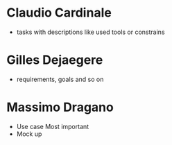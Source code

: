 # Claudio Cardinale
* tasks with descriptions like used tools or constrains

# Gilles Dejaegere
* requirements, goals and so on

# Massimo Dragano
* Use case Most important
* Mock up